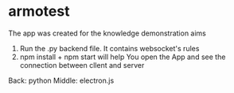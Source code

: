 # armotest
The app was created for the knowledge demonstration aims

1. Run the .py backend file. It contains websocket's rules
2. npm install + npm start will help You open the App and see the connection between cllent and server


Back: python
Middle: electron.js
